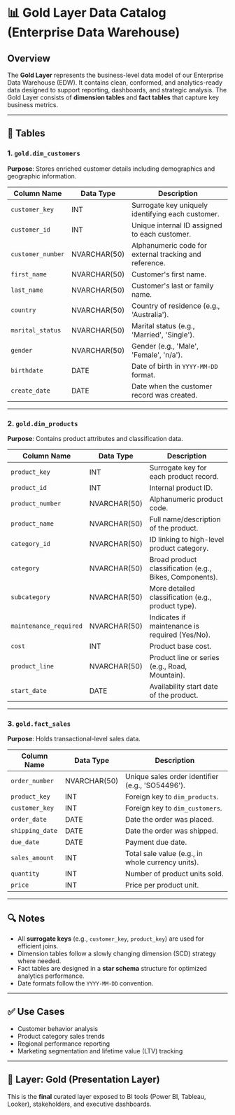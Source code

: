 # 📊 Gold Layer Data Catalog (Enterprise Data Warehouse)

## Overview
The **Gold Layer** represents the business-level data model of our Enterprise Data Warehouse (EDW). It contains clean, conformed, and analytics-ready data designed to support reporting, dashboards, and strategic analysis. The Gold Layer consists of **dimension tables** and **fact tables** that capture key business metrics.

---

## 📁 Tables

### 1. `gold.dim_customers`
**Purpose**: Stores enriched customer details including demographics and geographic information.

| Column Name     | Data Type      | Description                                                                 |
|------------------|------------------|-----------------------------------------------------------------------------|
| `customer_key`   | INT              | Surrogate key uniquely identifying each customer.                          |
| `customer_id`    | INT              | Unique internal ID assigned to each customer.                              |
| `customer_number`| NVARCHAR(50)     | Alphanumeric code for external tracking and reference.                     |
| `first_name`     | NVARCHAR(50)     | Customer's first name.                                                     |
| `last_name`      | NVARCHAR(50)     | Customer's last or family name.                                            |
| `country`        | NVARCHAR(50)     | Country of residence (e.g., 'Australia').                                  |
| `marital_status` | NVARCHAR(50)     | Marital status (e.g., 'Married', 'Single').                                |
| `gender`         | NVARCHAR(50)     | Gender (e.g., 'Male', 'Female', 'n/a').                                    |
| `birthdate`      | DATE             | Date of birth in `YYYY-MM-DD` format.                                      |
| `create_date`    | DATE             | Date when the customer record was created.                                 |

---

### 2. `gold.dim_products`
**Purpose**: Contains product attributes and classification data.

| Column Name         | Data Type      | Description                                                                 |
|----------------------|------------------|-----------------------------------------------------------------------------|
| `product_key`        | INT              | Surrogate key for each product record.                                     |
| `product_id`         | INT              | Internal product ID.                                                       |
| `product_number`     | NVARCHAR(50)     | Alphanumeric product code.                                                 |
| `product_name`       | NVARCHAR(50)     | Full name/description of the product.                                      |
| `category_id`        | NVARCHAR(50)     | ID linking to high-level product category.                                 |
| `category`           | NVARCHAR(50)     | Broad product classification (e.g., Bikes, Components).                    |
| `subcategory`        | NVARCHAR(50)     | More detailed classification (e.g., product type).                         |
| `maintenance_required` | NVARCHAR(50)   | Indicates if maintenance is required (Yes/No).                             |
| `cost`               | INT              | Product base cost.                                                         |
| `product_line`       | NVARCHAR(50)     | Product line or series (e.g., Road, Mountain).                             |
| `start_date`         | DATE             | Availability start date of the product.                                    |

---

### 3. `gold.fact_sales`
**Purpose**: Holds transactional-level sales data.

| Column Name     | Data Type      | Description                                                                 |
|------------------|------------------|-----------------------------------------------------------------------------|
| `order_number`   | NVARCHAR(50)     | Unique sales order identifier (e.g., 'SO54496').                           |
| `product_key`    | INT              | Foreign key to `dim_products`.                                             |
| `customer_key`   | INT              | Foreign key to `dim_customers`.                                            |
| `order_date`     | DATE             | Date the order was placed.                                                 |
| `shipping_date`  | DATE             | Date the order was shipped.                                                |
| `due_date`       | DATE             | Payment due date.                                                          |
| `sales_amount`   | INT              | Total sale value (e.g., in whole currency units).                          |
| `quantity`       | INT              | Number of product units sold.                                              |
| `price`          | INT              | Price per product unit.                                                    |

---

## 🔍 Notes
- All **surrogate keys** (e.g., `customer_key`, `product_key`) are used for efficient joins.
- Dimension tables follow a slowly changing dimension (SCD) strategy where needed.
- Fact tables are designed in a **star schema** structure for optimized analytics performance.
- Date formats follow the `YYYY-MM-DD` convention.

---

## ✅ Use Cases
- Customer behavior analysis
- Product category sales trends
- Regional performance reporting
- Marketing segmentation and lifetime value (LTV) tracking

---

## 📂 Layer: Gold (Presentation Layer)
This is the **final** curated layer exposed to BI tools (Power BI, Tableau, Looker), stakeholders, and executive dashboards.
